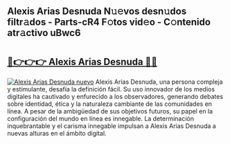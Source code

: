 ## Alexis Arias Desnuda N𝚞𝚎vos desn𝚞dos filtr𝚊dos - Parts-cR4 F𝚘tos vid𝚎o - C𝚘ntenido atr𝚊ctivo uBwc6

# <h2><a href="http://mb5c8c7.tromn.icu/?c=Alexis+Arias+Desnuda">🔗👉👉👉 Alexis Arias Desnuda 🔗🔗</a></h2>

[![Alexis Arias Desnuda nuevo](https://i.imgur.com/pEAQMta.gif)](http://mb5c8c7.tromn.icu/?c=Alexis+Arias+Desnuda)
Alexis Arias Desnuda, una persona compleja y estimulante, desafía la definición fácil. Su uso innovador de los medios digitales ha cautivado y enfurecido a los observadores, generando debates sobre identidad, ética y la naturaleza cambiante de las comunidades en línea. A pesar de la ambigüedad de sus objetivos futuros, su papel en la configuración del mundo en línea es innegable. La determinación inquebrantable y el carisma innegable impulsan a Alexis Arias Desnuda a nuevas alturas en el ámbito digital.

